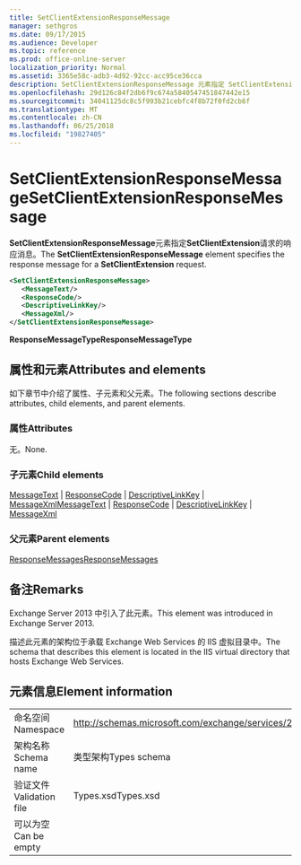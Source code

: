 ```yaml
---
title: SetClientExtensionResponseMessage
manager: sethgros
ms.date: 09/17/2015
ms.audience: Developer
ms.topic: reference
ms.prod: office-online-server
localization_priority: Normal
ms.assetid: 3365e58c-adb3-4d92-92cc-acc95ce36cca
description: SetClientExtensionResponseMessage 元素指定 SetClientExtension 请求的响应消息。
ms.openlocfilehash: 29d126c84f2db6f9c674a5840547451847442e15
ms.sourcegitcommit: 34041125dc8c5f993b21cebfc4f8b72f0fd2cb6f
ms.translationtype: MT
ms.contentlocale: zh-CN
ms.lasthandoff: 06/25/2018
ms.locfileid: "19827405"
---
```

# <a name="setclientextensionresponsemessage"></a><span data-ttu-id="170db-103">SetClientExtensionResponseMessage</span><span class="sxs-lookup"><span data-stu-id="170db-103">SetClientExtensionResponseMessage</span></span>

<span data-ttu-id="170db-104">**SetClientExtensionResponseMessage**元素指定**SetClientExtension**请求的响应消息。</span><span class="sxs-lookup"><span data-stu-id="170db-104">The **SetClientExtensionResponseMessage** element specifies the response message for a **SetClientExtension** request.</span></span> 
  
```XML
<SetClientExtensionResponseMessage>
   <MessageText/>
   <ResponseCode/>
   <DescriptiveLinkKey/>
   <MessageXml/>
</SetClientExtensionResponseMessage>
```

 <span data-ttu-id="170db-105">**ResponseMessageType**</span><span class="sxs-lookup"><span data-stu-id="170db-105">**ResponseMessageType**</span></span>
## <a name="attributes-and-elements"></a><span data-ttu-id="170db-106">属性和元素</span><span class="sxs-lookup"><span data-stu-id="170db-106">Attributes and elements</span></span>

<span data-ttu-id="170db-107">如下章节中介绍了属性、子元素和父元素。</span><span class="sxs-lookup"><span data-stu-id="170db-107">The following sections describe attributes, child elements, and parent elements.</span></span>
  
### <a name="attributes"></a><span data-ttu-id="170db-108">属性</span><span class="sxs-lookup"><span data-stu-id="170db-108">Attributes</span></span>

<span data-ttu-id="170db-109">无。</span><span class="sxs-lookup"><span data-stu-id="170db-109">None.</span></span>
  
### <a name="child-elements"></a><span data-ttu-id="170db-110">子元素</span><span class="sxs-lookup"><span data-stu-id="170db-110">Child elements</span></span>

<span data-ttu-id="170db-111">[MessageText](messagetext.md) | [ResponseCode](responsecode.md) | [DescriptiveLinkKey](descriptivelinkkey.md) | [MessageXml](messagexml.md)</span><span class="sxs-lookup"><span data-stu-id="170db-111">[MessageText](messagetext.md) | [ResponseCode](responsecode.md) | [DescriptiveLinkKey](descriptivelinkkey.md) | [MessageXml](messagexml.md)</span></span>
  
### <a name="parent-elements"></a><span data-ttu-id="170db-112">父元素</span><span class="sxs-lookup"><span data-stu-id="170db-112">Parent elements</span></span>

[<span data-ttu-id="170db-113">ResponseMessages</span><span class="sxs-lookup"><span data-stu-id="170db-113">ResponseMessages</span></span>](responsemessages.md)
  
## <a name="remarks"></a><span data-ttu-id="170db-114">备注</span><span class="sxs-lookup"><span data-stu-id="170db-114">Remarks</span></span>

<span data-ttu-id="170db-115">Exchange Server 2013 中引入了此元素。</span><span class="sxs-lookup"><span data-stu-id="170db-115">This element was introduced in Exchange Server 2013.</span></span>
  
<span data-ttu-id="170db-116">描述此元素的架构位于承载 Exchange Web Services 的 IIS 虚拟目录中。</span><span class="sxs-lookup"><span data-stu-id="170db-116">The schema that describes this element is located in the IIS virtual directory that hosts Exchange Web Services.</span></span>
  
## <a name="element-information"></a><span data-ttu-id="170db-117">元素信息</span><span class="sxs-lookup"><span data-stu-id="170db-117">Element information</span></span>

|||
|:-----|:-----|
|<span data-ttu-id="170db-118">命名空间</span><span class="sxs-lookup"><span data-stu-id="170db-118">Namespace</span></span>  <br/> |http://schemas.microsoft.com/exchange/services/2006/types  <br/> |
|<span data-ttu-id="170db-119">架构名称</span><span class="sxs-lookup"><span data-stu-id="170db-119">Schema name</span></span>  <br/> |<span data-ttu-id="170db-120">类型架构</span><span class="sxs-lookup"><span data-stu-id="170db-120">Types schema</span></span>  <br/> |
|<span data-ttu-id="170db-121">验证文件</span><span class="sxs-lookup"><span data-stu-id="170db-121">Validation file</span></span>  <br/> |<span data-ttu-id="170db-122">Types.xsd</span><span class="sxs-lookup"><span data-stu-id="170db-122">Types.xsd</span></span>  <br/> |
|<span data-ttu-id="170db-123">可以为空</span><span class="sxs-lookup"><span data-stu-id="170db-123">Can be empty</span></span>  <br/> ||
   

